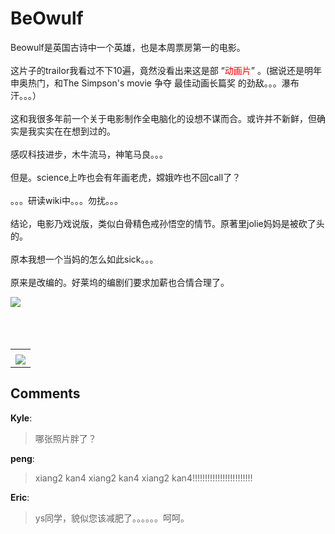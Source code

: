# BeOwulf

<div id="msgcns!9884D0A402622CB2!4004" class="bvMsg"><p>Beowulf是英国古诗中一个英雄，也是本周票房第一的电影。<br /><br />这片子的trailor我看过不下10遍，竟然没看出来这是部 “<span style="color:rgb(255,0,0);">动画片</span>” 。(据说还是明年申奥热门，和The Simpson's movie 争夺 最佳动画长篇奖 的劲敌。。。瀑布汗。。。） <br /><br />这和我很多年前一个关于电影制作全电脑化的设想不谋而合。或许并不新鲜，但确实是我实实在在想到过的。<br /><br />感叹科技进步，木牛流马，神笔马良。。。<br /><br />但是。science上咋也会有年画老虎，嫦娥咋也不回call了？ <br /><br />。。。研读wiki中。。。勿扰。。。<br /><br />结论，电影乃戏说版，类似白骨精色戒孙悟空的情节。原著里jolie妈妈是被砍了头的。<br /><br />原本我想一个当妈的怎么如此sick。。。<br /><br />原来是改编的。好莱坞的编剧们要求加薪也合情合理了。<br />
<p><a href="http://byfiles.storage.live.com/y1pwynHTkWQ_X7yb4YtapCtARLtP44KJ2Ubg5q9D68ZHZo1y9ShVLGuKVB8ciiQGZGhCqlP1mtWZtA" target="_blank"><img src="http://byfiles.storage.live.com/y1pwynHTkWQ_X7yb4YtapCtARLtP44KJ2Ubg5q9D68ZHZo1y9ShVLGuKVB8ciiQGZGhCqlP1mtWZtA" /></a><br /><br /><br /><br /></div><table cellspacing="0" border="0"><tr><td></td></tr><tr><td valign="top"><a href="http://byfiles.storage.live.com/y1pmufI_fq4Oe5y-YkYjiHAB3DqMf0uk8DKUeeK7AjjdmY-Hy1vyLRtpEkpdn050IGoqz62uQ6Gd0M" target="_blank" rel="WLPP;url=http://byfiles.storage.live.com/y1pmufI_fq4Oe5y-YkYjiHAB3DqMf0uk8DKUeeK7AjjdmY-Hy1vyLRtpEkpdn050IGoqz62uQ6Gd0M;cnsid=cns&#033;9884D0A402622CB2&#033;4005"><img src="http://byfiles.storage.live.com/y1pmufI_fq4Oe5y-YkYjiHAB9w-DSsUwJrpquPy9mBcusieJD1dZ7lBuaS838PD2vegadoVphHaWWY" border="0" /></a></td></tr></table>

## Comments

**Kyle**:
> 哪张照片胖了？

**peng**:
> xiang2 kan4 xiang2 kan4 xiang2 kan4!!!!!!!!!!!!!!!!!!!!!!!!

**Eric**:
> ys同学，貌似您该减肥了。。。。。。呵呵。

